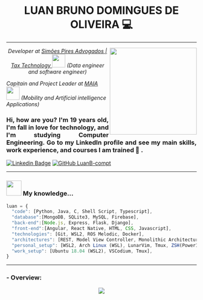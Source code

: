 <h1 align='center'> LUAN BRUNO DOMINGUES DE OLIVEIRA 💻 </h1>

---------------------------------------

<img align='right' src="https://github.com/LuanB-compt/README/blob/main/Imagens/README.jpg" width="230">
<p align="center"><em>Developer at <a href="https://www.simoespires.adv.br">Simões Pires Advogados | Tax Technology </a><img src="https://static.wixstatic.com/media/3216b1_35dc5a6574104e56a64a1a6f686d5234~mv2.png/v1/fill/w_334,h_93,al_c,q_85,usm_0.66_1.00_0.01,enc_auto/3216b1_35dc5a6574104e56a64a1a6f686d5234~mv2.png" width="35"> (Data engineer and software engineer)

Capitain and Project Leader at <a href="https://lince.facens.br/maia-mobilidade-aplicada-e-inteligencia-artificial/">MAIA </a><img src="https://mlogu6g7z5ex.i.optimole.com/SKggyqg-n-C2CCk4/w:341/h:334/q:90/https://lince.facens.br/wp-content/uploads/2020/04/logo-maia.png" width="35"> (Mobility and Artificial intelligence Applications) </em></p>

### <p align="justify"> Hi, how are you? I'm 19 years old, I'm fall in love for technology, and I'm studying Computer Engineering. Go to my LinkedIn profile and see my main skills, work experience, and courses I am trained 🤠 . </p>

[![Linkedin Badge](https://img.shields.io/badge/-LinkedIn-blue?style=flat-square&logo=Linkedin&logoColor=white&link=https://www.linkedin.com/in/luan-bruno-2004031bb/)](https://www.linkedin.com/in/luan-bruno-2004031bb/)
[![GitHub LuanB-compt](https://img.shields.io/github/followers/LuanB-compt?label=follow&style=social)](https://github.com/LuanB-compt)

---------------------------------

### <img src="https://c.tenor.com/i_K3zWsgcG8AAAAj/hacker-pepe.gif" width="40"> My knowledge...  

```js
luan = {
  "code": [Python, Java, C, Shell Script, Typescript],
  "database":[MongoDB, SQLite3, MySQL, Firebase],
  "back-end":[Node.js, Express, Flask, Django],
  "front-end":[Angular, React Native, HTML, CSS, Javascript],
  "technologies": [Git, WSL2, ROS Melodic, Docker],
  "architectures": [REST, Model View Controller, Monolithic Architecture, Clean Architecture],
  "personal_setup": [WSL2, Arch Linux (WSL), LunarVim, Tmux, ZSH(Power10k)],
  "work_setup": [Ubuntu 18.04 (WSL2), VSCodium, Tmux],
}
```

----------------------------------

### - Overview:
<p align="center">
  <img align='center' src="https://github-readme-stats.vercel.app/api?username=LuanB-compt&hide=issues&theme=tokyonight" />  
</p>
